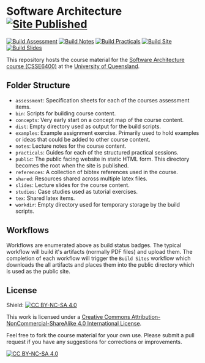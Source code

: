 # Software Architecture [![Site Published](https://img.shields.io/badge/website-published-brightgreen)](https://csse6400.uqcloud.net/ "Software Architecture course website")


[![Build Assessment](https://github.com/CSSE6400/software-architecture/actions/workflows/build-assessment.yml/badge.svg?branch=main)](https://github.com/CSSE6400/software-architecture/actions/workflows/build-assessment.yml)
[![Build Notes](https://github.com/CSSE6400/software-architecture/actions/workflows/build-notes.yml/badge.svg)](https://github.com/CSSE6400/software-architecture/actions/workflows/build-notes.yml)
[![Build Practicals](https://github.com/CSSE6400/software-architecture/actions/workflows/build-practicals.yml/badge.svg)](https://github.com/CSSE6400/software-architecture/actions/workflows/build-practicals.yml)
[![Build Site](https://github.com/CSSE6400/software-architecture/actions/workflows/build-site.yml/badge.svg)](https://github.com/CSSE6400/software-architecture/actions/workflows/build-site.yml)
[![Build Slides](https://github.com/CSSE6400/software-architecture/actions/workflows/build-slides.yml/badge.svg)](https://github.com/CSSE6400/software-architecture/actions/workflows/build-slides.yml)


This repository hosts the course material for the [Software Architecture course (CSSE6400)](https://csse6400.uqcloud.net/ "Software Architecture course website") at the [University of Queensland](https://uq.edu.au/ "UQ home page").


## Folder Structure

* `assessment`: Specification sheets for each of the courses assessment items.
* `bin`: Scripts for building course content.
* `concepts`: Very early start on a concept map of the course content.
* `dist`: Empty directory used as output for the build scripts.
* `examples`: Example assignment exercise. Primarily used to hold examples or ideas that could be added to other course content.
* `notes`: Lecture notes for the course content.
* `practicals`: Guides for each of the structured practical sessions.
* `public`: The public facing website in static HTML form. This directory becomes the root when the site is published.
* `references`: A collection of bibtex references used in the course.
* `shared`: Resources shared across multiple latex files.
* `slides`: Lecture slides for the course content.
* `studies`: Case studies used as tutorial exercises.
* `tex`: Shared latex items.
* `workdir`: Empty directory used for temporary storage by the build scripts.

## Workflows

Workflows are enumerated above as build status badges.
The typical workflow will build it's artifacts (normally PDF files) and upload them.
The completion of each workflow will trigger the `Build Sites` workflow which downloads the all artifacts and places them into the public directory which is used as the public site.

## License

Shield: [![CC BY-NC-SA 4.0][cc-by-nc-sa-shield]][cc-by-nc-sa]

This work is licensed under a
[Creative Commons Attribution-NonCommercial-ShareAlike 4.0 International License][cc-by-nc-sa].

Feel free to fork the course material for your own use. Please submit a pull request if you have any suggestions for corrections or improvements.

[![CC BY-NC-SA 4.0][cc-by-nc-sa-image]][cc-by-nc-sa]

[cc-by-nc-sa]: http://creativecommons.org/licenses/by-nc-sa/4.0/
[cc-by-nc-sa-image]: https://licensebuttons.net/l/by-nc-sa/4.0/88x31.png
[cc-by-nc-sa-shield]: https://img.shields.io/badge/License-CC%20BY--NC--SA%204.0-lightgrey.svg
